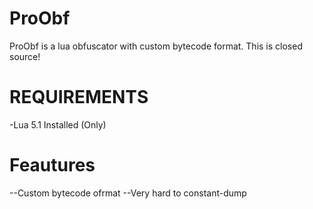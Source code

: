 # ProObf
ProObf is a lua obfuscator with custom bytecode format.
This is closed source!
# REQUIREMENTS
-Lua 5.1 Installed (Only)
# Feautures

--Custom bytecode ofrmat
--Very hard to constant-dump
